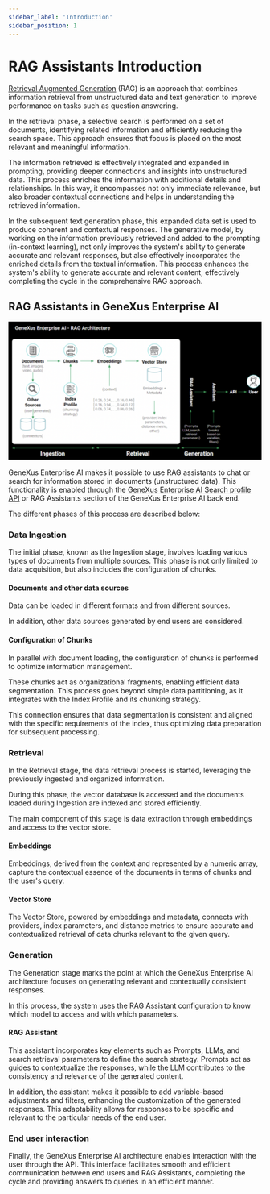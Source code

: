 ```yaml
---
sidebar_label: 'Introduction'
sidebar_position: 1
---
```


# RAG Assistants Introduction

[Retrieval Augmented Generation](https://www.promptingguide.ai/techniques/rag) (RAG) is an approach that combines information retrieval from unstructured data and text generation to improve performance on tasks such as question answering.

In the retrieval phase, a selective search is performed on a set of documents, identifying related information and efficiently reducing the search space. This approach ensures that focus is placed on the most relevant and meaningful information.

The information retrieved is effectively integrated and expanded in prompting, providing deeper connections and insights into unstructured data. This process enriches the information with additional details and relationships. In this way, it encompasses not only
immediate relevance, but also broader contextual connections and helps in understanding the retrieved information.

In the subsequent text generation phase, this expanded data set is used to produce coherent and contextual responses. The generative model, by working on the information previously retrieved and added to the prompting (in-context learning), not only improves the
system's ability to generate accurate and relevant responses, but also effectively incorporates the enriched details from the textual information. This process enhances the system's ability to generate accurate and relevant content, effectively completing the cycle in
the comprehensive RAG approach.

## RAG Assistants in GeneXus Enterprise AI

![image](https://github.com/genexus-books/Saia/blob/77afcd0693a907333f75702c145021b46ccc2554/saia-docs/assets/images/RAGAssistantsSection6.png?raw=true)

GeneXus Enterprise AI makes it possible to use RAG assistants to chat or search for information stored in documents (unstructured data). This functionality is enabled through the [GeneXus Enterprise AI Search profile API](https://docs.saia.ai/apis/SearchProfileAPI) or RAG Assistants section of the GeneXus Enterprise AI back end. 

The different phases of this process are described below:

### Data Ingestion

The initial phase, known as the Ingestion stage, involves loading various types of documents from multiple sources. This phase is not only limited to data acquisition, but also includes the configuration of chunks.

#### Documents and other data sources
Data can be loaded in different formats and from different sources.

In addition, other data sources generated by end users are considered.

#### Configuration of Chunks
In parallel with document loading, the configuration of chunks is performed to optimize information management.

These chunks act as organizational fragments, enabling efficient data segmentation. This process goes beyond simple data partitioning, as it integrates with the Index Profile and its chunking strategy.

This connection ensures that data segmentation is consistent and aligned with the specific requirements of the index, thus optimizing data preparation for subsequent processing.

### Retrieval
In the Retrieval stage, the data retrieval process is started, leveraging the previously ingested and organized information.

During this phase, the vector database is accessed and the documents loaded during Ingestion are indexed and stored efficiently.

The main component of this stage is data extraction through embeddings and access to the vector store.

#### Embeddings
Embeddings, derived from the context and represented by a numeric array, capture the contextual essence of the documents in terms of chunks and the user's query.

#### Vector Store
The Vector Store, powered by embeddings and metadata, connects with providers, index parameters, and distance metrics to ensure accurate and contextualized retrieval of data chunks relevant to the given query.

### Generation
The Generation stage marks the point at which the GeneXus Enterprise AI architecture focuses on generating relevant and contextually consistent responses.

In this process, the system uses the RAG Assistant configuration to know which model to access and with which parameters.

#### RAG Assistant
This assistant incorporates key elements such as Prompts, LLMs, and search retrieval parameters to define the search strategy. Prompts act as guides to contextualize the responses, while the LLM contributes to the consistency and relevance of the generated
content.

In addition, the assistant makes it possible to add variable-based adjustments and filters, enhancing the customization of the generated responses. This adaptability allows for responses to be specific and relevant to the particular needs of the end user.

### End user interaction
Finally, the GeneXus Enterprise AI architecture enables interaction with the user through the API. This interface facilitates smooth and efficient communication between end users and RAG Assistants, completing the cycle and providing answers to queries in an efficient
manner.
